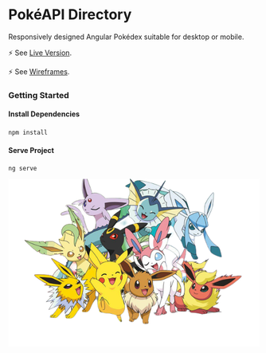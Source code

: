 # PokéAPI Directory 
Responsively designed Angular Pokédex suitable for desktop or mobile. 

⚡ See [Live Version](https://pokepedia-angular.netlify.app/).

⚡ See [Wireframes](https://www.figma.com/file/M1Ny3q59ZNGWGEf3edytrW/Angular-Pokedex?node-id=0%3A1&t=pnREhYX6NV0h3ZHA-1).


### Getting Started
#### Install Dependencies
`npm install`
#### Serve Project
`ng serve`

![Group image of pokemon](https://github.com/vglampard/pokemon-angular/blob/main/src/assets/pokemon-group.webp)
